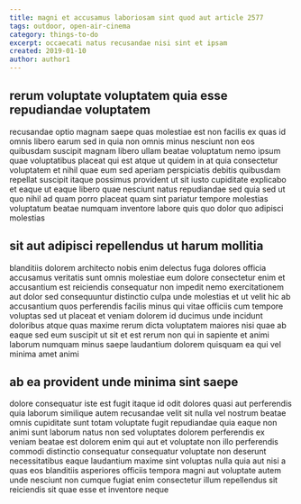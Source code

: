 ```yaml
---
title: magni et accusamus laboriosam sint quod aut article 2577
tags: outdoor, open-air-cinema
category: things-to-do
excerpt: occaecati natus recusandae nisi sint et ipsam
created: 2019-01-10
author: author1
---
```


## rerum voluptate voluptatem quia esse repudiandae voluptatem

recusandae optio magnam saepe quas molestiae est non facilis ex quas id omnis libero earum sed in quia non omnis minus nesciunt non eos quibusdam suscipit magnam libero ullam beatae voluptatum nemo ipsum quae voluptatibus placeat qui est atque ut quidem in at quia consectetur voluptatem et nihil quae eum sed aperiam perspiciatis debitis quibusdam repellat suscipit itaque possimus provident ut sit iusto cupiditate explicabo et eaque ut eaque libero quae nesciunt natus repudiandae sed quia sed ut quo nihil ad quam porro placeat quam sint pariatur tempore molestias voluptatum beatae numquam inventore labore quis quo dolor quo adipisci molestias

## sit aut adipisci repellendus ut harum mollitia

blanditiis dolorem architecto nobis enim delectus fuga dolores officia accusamus veritatis sunt omnis molestiae eum dolore consectetur enim et accusantium est reiciendis consequatur non impedit nemo exercitationem aut dolor sed consequuntur distinctio culpa unde molestias et ut velit hic ab accusantium quos perferendis facilis minus qui vitae officiis cum tempore voluptas sed ut placeat et veniam dolorem id ducimus unde incidunt doloribus atque quas maxime rerum dicta voluptatem maiores nisi quae ab eaque sed eum suscipit ut sit et est rerum non qui in sapiente et animi laborum numquam minus saepe laudantium dolorem quisquam ea qui vel minima amet animi

## ab ea provident unde minima sint saepe

dolore consequatur iste est fugit itaque id odit dolores quasi aut perferendis quia laborum similique autem recusandae velit sit nulla vel nostrum beatae omnis cupiditate sunt totam voluptate fugit repudiandae quia eaque non animi sunt laborum natus non sed voluptates dolorem perferendis ex veniam beatae est dolorem enim qui aut et voluptate non illo perferendis commodi distinctio consequatur consequatur voluptate non deserunt necessitatibus eaque laudantium maxime sint voluptas nulla quia aut nisi a quas eos blanditiis asperiores officiis tempora magni aut voluptate autem unde nesciunt non cumque fugiat enim consectetur illum repellendus sit reiciendis sit quae esse et inventore neque
